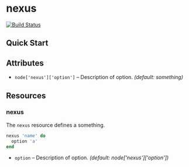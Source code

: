 nexus
=============

[![Build Status](https://travis-ci.org/hw-cookbooks/nexus.png?branch=master)](https://travis-ci.org/hw-cookbooks/nexus)

Quick Start
-----------


Attributes
----------

* `node['nexus']['option']` – Description of option. *(default: something)*

Resources
---------

### nexus

The `nexus` resource defines a something.

```ruby
nexus 'name' do
  option 'a'
end
```

* `option` – Description of option. *(default: node['nexus']['option'])*
